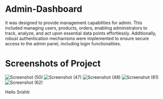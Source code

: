 # Admin-Dashboard
It was designed to provide management capabilities for admin. This included managing users, products, orders, enabling administrators to track, analyze, and act upon essential data points effortlessly. Additionally, robust authentication mechanisms were implemented to ensure secure access to the admin panel, including login functionalities. 

# Screenshots of Project

![Screenshot (50)](https://github.com/SSrishti24/Admin-Dashboard/assets/152152173/29cd1e21-3e30-4041-91a8-9c8cb4d7b317)
![Screenshot (47)](https://github.com/SSrishti24/Admin-Dashboard/assets/152152173/18c7927f-afab-4b4d-a9ac-c4c7c91f5e3d)
![Screenshot (48)](https://github.com/SSrishti24/Admin-Dashboard/assets/152152173/39a94d70-679f-4913-803b-a6f352f3d693)
![Screenshot (61)](https://github.com/SSrishti24/Admin-Dashboard/assets/152152173/03567c35-3846-4122-89c9-6643b8260e76)
![Screenshot (62)](https://github.com/SSrishti24/Admin-Dashboard/assets/152152173/e7d435cb-d439-4369-afe8-55f107982b2e)



Hello Srishti
